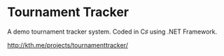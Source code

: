 # Tournament Tracker

A demo tournament tracker system. Coded in C♯ using .NET Framework.

http://kth.me/projects/tournamenttracker/

